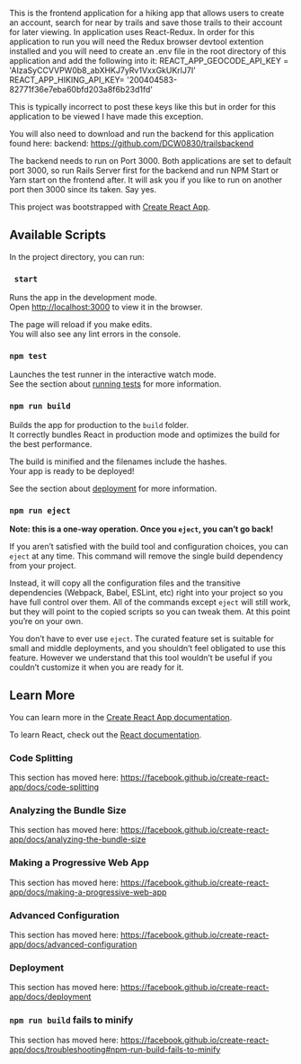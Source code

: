 This is the frontend application for a hiking app that allows users to create an account, search for near by trails and save those trails to their account for later viewing.  In application uses React-Redux. In order for this application to run you will need the Redux browser devtool extention installed and you will need to create an .env file in the root directory of this application and add the following into it: 
REACT_APP_GEOCODE_API_KEY = 'AIzaSyCCVVPW0b8_abXHKJ7yRv1VxxGkUKrlJ7I'
REACT_APP_HIKING_API_KEY= '200404583-82771f36e7eba60bfd203a8f6b23d1fd'

This is typically incorrect to post these keys like this but in order for this application to be viewed I have made this exception. 

You will also need to download and run the backend for this application found here:
backend: https://github.com/DCW0830/trailsbackend

The backend needs to run on Port 3000. Both applications are set to default port 3000, so run Rails Server first for the backend and run NPM Start or Yarn start on the frontend after. It will ask you if you like to run on another port then 3000 since its taken. Say yes. 


This project was bootstrapped with [Create React App](https://com/facebook/create-react-app).

## Available Scripts

In the project directory, you can run:

### ` start`

Runs the app in the development mode.<br>
Open [http://localhost:3000](http://localhost:3000) to view it in the browser.

The page will reload if you make edits.<br>
You will also see any lint errors in the console.

### `npm test`

Launches the test runner in the interactive watch mode.<br>
See the section about [running tests](https://facebook.github.io/create-react-app/docs/running-tests) for more information.

### `npm run build`

Builds the app for production to the `build` folder.<br>
It correctly bundles React in production mode and optimizes the build for the best performance.

The build is minified and the filenames include the hashes.<br>
Your app is ready to be deployed!

See the section about [deployment](https://facebook.github.io/create-react-app/docs/deployment) for more information.

### `npm run eject`

**Note: this is a one-way operation. Once you `eject`, you can’t go back!**

If you aren’t satisfied with the build tool and configuration choices, you can `eject` at any time. This command will remove the single build dependency from your project.

Instead, it will copy all the configuration files and the transitive dependencies (Webpack, Babel, ESLint, etc) right into your project so you have full control over them. All of the commands except `eject` will still work, but they will point to the copied scripts so you can tweak them. At this point you’re on your own.

You don’t have to ever use `eject`. The curated feature set is suitable for small and middle deployments, and you shouldn’t feel obligated to use this feature. However we understand that this tool wouldn’t be useful if you couldn’t customize it when you are ready for it.

## Learn More

You can learn more in the [Create React App documentation](https://facebook.github.io/create-react-app/docs/getting-started).

To learn React, check out the [React documentation](https://reactjs.org/).

### Code Splitting

This section has moved here: https://facebook.github.io/create-react-app/docs/code-splitting

### Analyzing the Bundle Size

This section has moved here: https://facebook.github.io/create-react-app/docs/analyzing-the-bundle-size

### Making a Progressive Web App

This section has moved here: https://facebook.github.io/create-react-app/docs/making-a-progressive-web-app

### Advanced Configuration

This section has moved here: https://facebook.github.io/create-react-app/docs/advanced-configuration

### Deployment

This section has moved here: https://facebook.github.io/create-react-app/docs/deployment

### `npm run build` fails to minify

This section has moved here: https://facebook.github.io/create-react-app/docs/troubleshooting#npm-run-build-fails-to-minify
